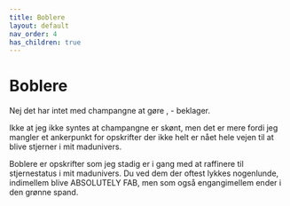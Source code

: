 ```yaml
---
title: Boblere
layout: default
nav_order: 4
has_children: true
---
```


# Boblere

Nej det har intet med champangne at gøre , - beklager. 

Ikke at jeg ikke syntes at champangne er skønt, men det er mere fordi jeg mangler et ankerpunkt for opskrifter der ikke helt er nået hele vejen til at blive stjerner i mit madunivers.

Boblere er  opskrifter som jeg stadig er i gang med at raffinere til stjernestatus i mit madunivers. Du ved dem der oftest lykkes nogenlunde, indimellem blive ABSOLUTELY FAB, men som også engangimellem ender i den grønne spand. 